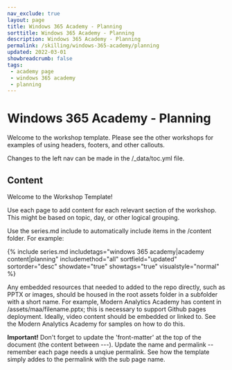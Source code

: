 ```yaml
---
nav_exclude: true
layout: page
title: Windows 365 Academy - Planning
sorttitle: Windows 365 Academy - Planning
description: Windows 365 Academy - Planning
permalink: /skilling/windows-365-academy/planning
updated: 2022-03-01
showbreadcrumb: false
tags: 
 - academy page
 - windows 365 academy
 - planning
---
```


# Windows 365 Academy - Planning

Welcome to the workshop template. Please see the other workshops for examples of using headers, footers, and other callouts.

Changes to the left nav can be made in the /_data/toc.yml file.

##  Content

Welcome to the Workshop Template!

Use each page to add content for each relevant section of the workshop. This might be based on topic, day, or other logical grouping.

Use the series.md include to automatically include items in the /content folder. For example:

{% include series.md 
    includetags="windows 365 academy|academy content|planning" 
    includemethod="all" 
    sortfield="updated" sortorder="desc" showdate="true" showtags="true" 
    visualstyle="normal"
%}

Any embedded resources that needed to added to the repo directly, such as PPTX or images, should be housed in the root assets folder in a subfolder with a short name. For example, Modern Analytics Academy has content in /assets/maa/filename.pptx; this is necessary to support Github pages deployment. Ideally, video content should be embedded or linked to. See the Modern Analytics Academy for samples on how to do this.

__Important!__ Don't forget to update the 'front-matter' at the top of the document (the content between ---). Update the name and permalink -- remember each page needs a unqiue permalink. See how the template simply addes to the permalink with the sub page name.

